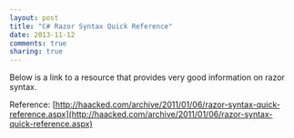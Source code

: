```yaml
---
layout: post
title: "C# Razor Syntax Quick Reference"
date: 2013-11-12
comments: true
sharing: true
---
```


Below is a link to a resource that provides very good information on razor syntax.

Reference: [http://haacked.com/archive/2011/01/06/razor-syntax-quick-reference.aspx](http://haacked.com/archive/2011/01/06/razor-syntax-quick-reference.aspx)
